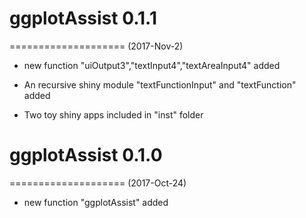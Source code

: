 # ggplotAssist 0.1.1
====================
(2017-Nov-2)

* new function "uiOutput3","textInput4","textAreaInput4" added

* An recursive shiny module "textFunctionInput" and "textFunction" added

* Two toy shiny apps included in "inst" folder

# ggplotAssist 0.1.0
====================
(2017-Oct-24)

* new function "ggplotAssist" added
